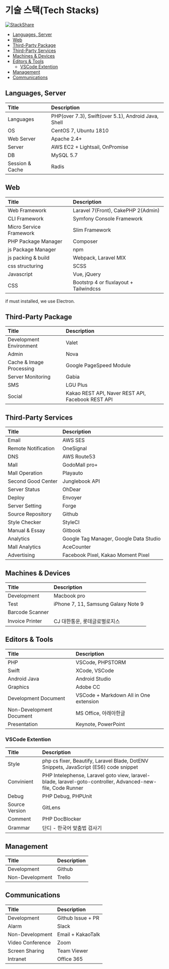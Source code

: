 # 기술 스택(Tech Stacks)

[![StackShare](http://img.shields.io/badge/tech-stack-0690fa.svg?style=flat)](https://stackshare.io/esc-company/esc-company)

- [Languages, Server](#languages-server)
- [Web](#web)
- [Third-Party Package](#third-party-package)
- [Third-Party Services](#third-party-services)
- [Machines & Devices](#machines--devices)
- [Editors & Tools](#editors--tools)
  - [VSCode Extention](#vscode-extention)
- [Management](#management)
- [Communications](#communications)

## Languages, Server

| Title           | Description                                         |
| :-------------- | :-------------------------------------------------- |
| Languages       | PHP(over 7.3), Swift(over 5.1), Android Java, Shell |
| OS              | CentOS 7, Ubuntu 1810                               |
| Web Server      | Apache 2.4+                                         |
| Server          | AWS EC2 + Lightsail, OnPromise                      |
| DB              | MySQL 5.7                                           |
| Session & Cache | Radis                                               |

## Web

| Title                   | Description                            |
| :---------------------- | :------------------------------------- |
| Web Framework           | Laravel 7(Front), CakePHP 2(Admin)     |
| CLI Framework           | Symfony Console Framework              |
| Micro Service Framework | Slim Framework                         |
| PHP Package Manager     | Composer                               |
| js Package Manager      | npm                                    |
| js packing & build      | Webpack, Laravel MIX                   |
| css structuring         | SCSS                                   |
| Javascript              | Vue, jQuery                            |
| CSS                     | Bootstrp 4 or fluxlayout + Tailwindcss |

if must installed, we use Electron.

## Third-Party Package

| Title                    | Description                                       |
| :----------------------- | :------------------------------------------------ |
| Development Environment  | Valet                                             |
| Admin                    | Nova                                              |
| Cache & Image Processing | Google PageSpeed Module                           |
| Server Monitoring        | Gabia                                             |
| SMS                      | LGU Plus                                          |
| Social                   | Kakao REST API, Naver REST API, Facebook REST API |

## Third-Party Services

| Title               | Description                            |
| :------------------ | :------------------------------------- |
| Email               | AWS SES                                |
| Remote Notification | OneSignal                              |
| DNS                 | AWS Route53                            |
| Mall                | GodoMall pro+                          |
| Mall Operation      | Playauto                               |
| Second Good Center  | Junglebook API                         |
| Server Status       | OhDear                                 |
| Deploy              | Envoyer                                |
| Server Setting      | Forge                                  |
| Source Repository   | Github                                 |
| Style Checker       | StyleCI                                |
| Manual & Essay      | Gitbook                                |
| Analytics           | Google Tag Manager, Google Data Studio |
| Mall Analytics      | AceCounter                             |
| Advertising         | Facebook Pixel, Kakao Moment Pixel     |

## Machines & Devices

| Title           | Description                         |
| :-------------- | :---------------------------------- |
| Development     | Macbook pro                         |
| Test            | iPhone 7, 11, Samsung Galaxy Note 9 |
| Barcode Scanner |                                     |
| Invoice Printer | CJ 대한통운, 롯데글로벌로지스       |

## Editors & Tools

| Title                    | Description                            |
| :----------------------- | :------------------------------------- |
| PHP                      | VSCode, PHPSTORM                       |
| Swift                    | XCode, VSCode                          |
| Android Java             | Android Studio                         |
| Graphics                 | Adobe CC                               |
| Development Document     | VSCode + Markdown All in One extension |
| Non-Development Document | MS Office, 아래아한글                  |
| Presentation             | Keynote, PowerPoint                    |

### VSCode Extention

| Title          | Description                                                                                                 |
| :------------- | :---------------------------------------------------------------------------------------------------------- |
| Style          | php cs fixer, Beautify, Laravel Blade, DotENV Snippets, JavaScript (ES6) code snippet                       |
| Convinient     | PHP Intelephense, Laravel goto view, laravel-blade, laravel-goto-controller, Advanced-new-file, Code Runner |
| Debug          | PHP Debug, PHPUnit                                                                                          |
| Source Version | GitLens                                                                                                     |
| Comment        | PHP DocBlocker                                                                                              |
| Grammar        | 단디 - 한국어 맞춤법 검사기                                                                                 |

## Management

| Title           | Description |
| :-------------- | :---------- |
| Development     | Github      |
| Non-Development | Trello      |

## Communications

| Title            | Description       |
| :--------------- | :---------------- |
| Development      | Github Issue + PR |
| Alarm            | Slack             |
| Non-Development  | Email + KakaoTalk |
| Video Conference | Zoom              |
| Screen Sharing   | Team Viewer       |
| Intranet         | Office 365        |
